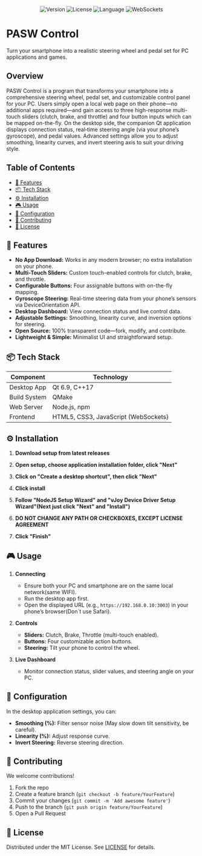 <p align="center">
  <img src="https://img.shields.io/badge/PASW%20Control-v1.0-blue.svg" alt="Version">
  <img src="https://img.shields.io/badge/license-MIT-green" alt="License">
  <img src="https://img.shields.io/badge/language-C%2B%2B-blue" alt="Language">
  <img src="https://img.shields.io/badge/webSockets-supported-yellow" alt="WebSockets">
</p>

# PASW Control

Turn your smartphone into a realistic steering wheel and pedal set for PC applications and games.

## Overview

PASW Control is a program that transforms your smartphone into a comprehensive steering wheel, pedal set, and customizable control panel for your PC. Users simply open a local web page on their phone—no additional apps required—and gain access to three high-response multi-touch sliders (clutch, brake, and throttle) and four button inputs which can be mapped on-the-fly. On the desktop side, the companion Qt application displays connection status, real‑time steering angle (via your phone’s gyroscope), and pedal values. Advanced settings allow you to adjust smoothing, linearity curves, and invert steering axis to suit your driving style.

## Table of Contents

* [🚀 Features](#-features)
* [📦 Tech Stack](#-tech-stack)
* [⚙️ Installation](#%EF%B8%8F-installation)
* [🎮 Usage](#-usage)
* [🔧 Configuration](#-configuration)
* [🤝 Contributing](#-contributing)
* [📄 License](#-license)

## 🚀 Features

* **No App Download:** Works in any modern browser; no extra installation on your phone.
* **Multi-Touch Sliders:** Custom touch-enabled controls for clutch, brake, and throttle.
* **Configurable Buttons:** Four assignable buttons with on-the-fly mapping.
* **Gyroscope Steering:** Real-time steering data from your phone’s sensors via DeviceOrientation API.
* **Desktop Dashboard:** View connection status and live control data.
* **Adjustable Settings:** Smoothing, linearity curve, and inversion options for steering.
* **Open Source:** 100% transparent code—fork, modify, and contribute.
* **Lightweight & Simple:** Minimalist UI and straightforward setup.

## 📦 Tech Stack

| Component    | Technology                           |
| ------------ | ------------------------------------ |
| Desktop App  | Qt 6.9, C++17                        |
| Build System | QMake                                |
| Web Server   | Node.js, npm                         |
| Frontend     | HTML5, CSS3, JavaScript (WebSockets) |

## ⚙️ Installation

1. **Download setup from latest releases**

2. **Open setup, choose application installation folder, click "Next"**

3. **Click on "Create a desktop shortcut", then click "Next"**

4. **Click install**

5. **Follow "NodeJS Setup Wizard" and "vJoy Device Driver Setup Wizard"(Next just click "Next" and "Install")**

6. **DO NOT CHANGE ANY PATH OR CHECKBOXES, EXCEPT LICENSE AGREEMENT**

7. **Click "Finish"**

## 🎮 Usage

1. **Connecting**

   * Ensure both your PC and smartphone are on the same local network(same WIFI).
   * Run the desktop app first.
   * Open the displayed URL (e.g., `https://192.168.0.10:3003`) in your phone’s browser(Don`t use Safari).

2. **Controls**

   * **Sliders:** Clutch, Brake, Throttle (multi-touch enabled).
   * **Buttons:** Four customizable action buttons.
   * **Steering:** Tilt your phone to control the wheel.

3. **Live Dashboard**

   * Monitor connection status, slider values, and steering angle on your PC.

## 🔧 Configuration

In the desktop application settings, you can:

* **Smoothing (%):** Filter sensor noise (May slow down tilt sensitivity, be careful).
* **Linearity (%):** Adjust response curve.
* **Invert Steering:** Reverse steering direction.

## 🤝 Contributing

We welcome contributions!

1. Fork the repo
2. Create a feature branch (`git checkout -b feature/YourFeature`)
3. Commit your changes (`git commit -m 'Add awesome feature'`)
4. Push to the branch (`git push origin feature/YourFeature`)
5. Open a Pull Request

## 📄 License

Distributed under the MIT License. See [LICENSE](LICENSE) for details.
